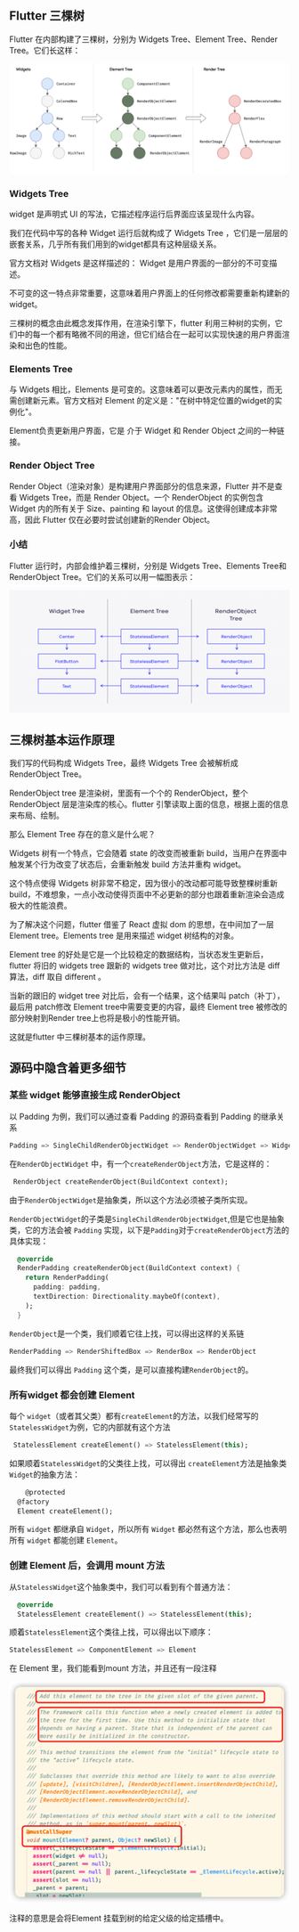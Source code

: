 ## Flutter 三棵树

Flutter 在内部构建了三棵树，分别为 Widgets Tree、Element Tree、Render Tree。它们长这样：

![img](../assets/1*WdlfcnK_LFwAZWGTye7eTg.png)

### Widgets Tree

widget 是声明式 UI 的写法，它描述程序运行后界面应该呈现什么内容。

我们在代码中写的各种 Widget 运行后就构成了 Widgets Tree ，它们是一层层的嵌套关系，几乎所有我们用到的widget都具有这种层级关系。

官方文档对 Widgets 是这样描述的： Widget 是用户界面的一部分的不可变描述。

不可变的这一特点非常重要，这意味着用户界面上的任何修改都需要重新构建新的 widget。

三棵树的概念由此概念发挥作用，在渲染引擎下，flutter 利用三种树的实例，它们中的每一个都有略微不同的用途，但它们结合在一起可以实现快速的用户界面渲染和出色的性能。



### Elements Tree

与 Widgets 相比，Elements 是可变的。这意味着可以更改元素内的属性，而无需创建新元素。官方文档对 Element 的定义是："在树中特定位置的widget的实例化"。

Element负责更新用户界面，它是 介于 Widget 和 Render Object 之间的一种链接。



### Render Object Tree

Render Object（渲染对象）是构建用户界面部分的信息来源，Flutter 并不是查看 Widgets Tree，而是 Render Object。一个 RenderObject 的实例包含 Widget 内的所有关于 Size、painting 和 layout 的信息。这使得创建成本非常高，因此 Flutter 仅在必要时尝试创建新的Render Object。



### 小结

Flutter 运行时，内部会维护着三棵树，分别是 Widgets Tree、Elements Tree和 RenderObject Tree。它们的关系可以用一幅图表示：

![img](../assets/0*fxdI-Knp1GZE520Z.png)



## 三棵树基本运作原理

我们写的代码构成 Widgets Tree，最终 Widgets Tree 会被解析成 RenderObject Tree。

RenderObject tree 是渲染树，里面有一个个的 RenderObject，整个 RenderObject 层是渲染库的核心。flutter 引擎读取上面的信息，根据上面的信息来布局、绘制。

那么 Element Tree 存在的意义是什么呢？

Widgets 树有一个特点，它会随着 state 的改变而被重新 build，当用户在界面中触发某个行为改变了状态后，会重新触发 build 方法并重构 widget。

这个特点使得  Widgets 树非常不稳定，因为很小的改动都可能导致整棵树重新build，不难想象，一点小改动使得页面中不必更新的部分也跟着重新渲染会造成极大的性能浪费。

为了解决这个问题，flutter 借鉴了 React 虚拟 dom 的思想，在中间加了一层 Element tree。Elements tree 是用来描述 widget 树结构的对象。

Element tree 的好处是它是一个比较稳定的数据结构，当状态发生更新后，flutter 将旧的 widgets tree 跟新的 widgets tree 做对比，这个对比方法是 diff 算法，diff 取自 different 。

当新的跟旧的 widget tree 对比后，会有一个结果，这个结果叫 patch（补丁），最后用 patch修改 Element tree中需要变更的内容，最终 Element tree 被修改的部分映射到Render tree上也将是极小的性能开销。

这就是flutter 中三棵树基本的运作原理。



## 源码中隐含着更多细节

### 某些 widget 能够直接生成 RenderObject

以 Padding 为例，我们可以通过查看 Padding 的源码查看到 Padding 的继承关系

```dart
Padding => SingleChildRenderObjectWidget => RenderObjectWidget => Widget
```

在`RenderObjectWidget`  中，有一个`createRenderObject`方法，它是这样的：

```dart
 RenderObject createRenderObject(BuildContext context);
```

由于`RenderObjectWidget`是抽象类，所以这个方法必须被子类所实现。

`RenderObjectWidget`的子类是`SingleChildRenderObjectWidget`,但是它也是抽象类，它的方法会被 `Padding` 实现，以下是`Padding`对于`createRenderObject`方法的具体实现：

```dart
  @override
  RenderPadding createRenderObject(BuildContext context) {
    return RenderPadding(
      padding: padding,
      textDirection: Directionality.maybeOf(context),
    );
  }
```

`RenderObject`是一个类，我们顺着它往上找，可以得出这样的关系链

```dart
RenderPadding => RenderShiftedBox => RenderBox => RenderObject
```

最终我们可以得出 `Padding` 这个类，是可以直接构建`RenderObject`的。



### 所有widget 都会创建 Element

每个 `widget`（或者其父类）都有`createElement`的方法，以我们经常写的`StatelessWidget`为例，它的内部就有这个方法

```dart
 StatelessElement createElement() => StatelessElement(this);
```

如果顺着`StatelessWidget`的父类往上找，可以得出 `createElement`方法是抽象类`Widget`的抽象方法：

```dart
	@protected
  @factory
  Element createElement();
```

所有 `widget` 都继承自 `Widget`，所以所有 `Widget` 都必然有这个方法，那么也表明所有 `widget` 都能创建 `Element`。



### 创建 Element 后，会调用 mount 方法

从`StatelessWidget`这个抽象类中，我们可以看到有个普通方法：

```dart
  @override
  StatelessElement createElement() => StatelessElement(this);
```

顺着`StatelessElement`这个类往上找，可以得出以下顺序：

```dart
StatelessElement => ComponentElement => Element
```

在 Element 里，我们能看到mount 方法，并且还有一段注释

<img src="../assets/image-20220328223718577.png" alt="image-20220328223718577" style="zoom:50%;" />

注释的意思是会将Element 挂载到树的给定父级的给定插槽中。
